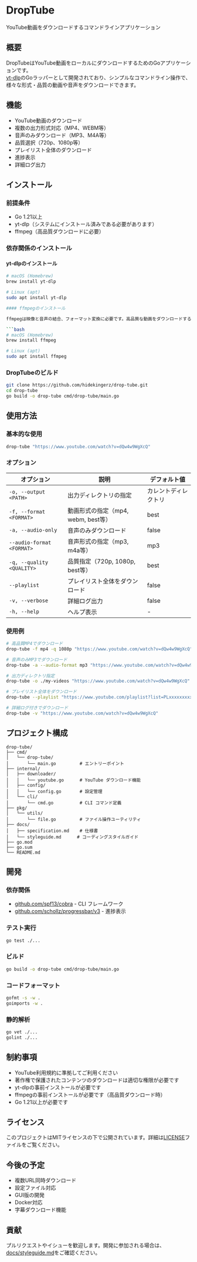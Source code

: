 # DropTube

YouTube動画をダウンロードするコマンドラインアプリケーション

## 概要

DropTubeはYouTube動画をローカルにダウンロードするためのGoアプリケーションです。  
[yt-dlp](https://github.com/yt-dlp/yt-dlp)のGoラッパーとして開発されており、シンプルなコマンドライン操作で、様々な形式・品質の動画や音声をダウンロードできます。

## 機能

- YouTube動画のダウンロード
- 複数の出力形式対応（MP4、WEBM等）
- 音声のみダウンロード（MP3、M4A等）
- 品質選択（720p、1080p等）
- プレイリスト全体のダウンロード
- 進捗表示
- 詳細ログ出力

## インストール

### 前提条件

- Go 1.21以上
- yt-dlp（システムにインストール済みである必要があります）
- ffmpeg（高品質ダウンロードに必要）

### 依存関係のインストール

#### yt-dlpのインストール

```bash
# macOS (Homebrew)
brew install yt-dlp

# Linux (apt)
sudo apt install yt-dlp

#### ffmpegのインストール

ffmpegは映像と音声の結合、フォーマット変換に必要です。高品質な動画をダウンロードする場合は必須です。

```bash
# macOS (Homebrew)
brew install ffmpeg

# Linux (apt)
sudo apt install ffmpeg
```

### DropTubeのビルド

```bash
git clone https://github.com/hidekingerz/drop-tube.git
cd drop-tube
go build -o drop-tube cmd/drop-tube/main.go
```

## 使用方法

### 基本的な使用

```bash
drop-tube "https://www.youtube.com/watch?v=dQw4w9WgXcQ"
```

### オプション

| オプション | 説明 | デフォルト値 |
|------------|------|-------------|
| `-o, --output <PATH>` | 出力ディレクトリの指定 | カレントディレクトリ |
| `-f, --format <FORMAT>` | 動画形式の指定（mp4, webm, best等） | best |
| `-a, --audio-only` | 音声のみダウンロード | false |
| `--audio-format <FORMAT>` | 音声形式の指定（mp3, m4a等） | mp3 |
| `-q, --quality <QUALITY>` | 品質指定（720p, 1080p, best等） | best |
| `--playlist` | プレイリスト全体をダウンロード | false |
| `-v, --verbose` | 詳細ログ出力 | false |
| `-h, --help` | ヘルプ表示 | - |

### 使用例

```bash
# 高品質MP4でダウンロード
drop-tube -f mp4 -q 1080p "https://www.youtube.com/watch?v=dQw4w9WgXcQ"

# 音声のみMP3でダウンロード
drop-tube -a --audio-format mp3 "https://www.youtube.com/watch?v=dQw4w9WgXcQ"

# 出力ディレクトリ指定
drop-tube -o ./my-videos "https://www.youtube.com/watch?v=dQw4w9WgXcQ"

# プレイリスト全体をダウンロード
drop-tube --playlist "https://www.youtube.com/playlist?list=PLxxxxxxxxxxxxxx"

# 詳細ログ付きでダウンロード
drop-tube -v "https://www.youtube.com/watch?v=dQw4w9WgXcQ"
```

## プロジェクト構成

```
drop-tube/
├── cmd/
│   └── drop-tube/
│       └── main.go         # エントリーポイント
├── internal/
│   ├── downloader/
│   │   └── youtube.go      # YouTube ダウンロード機能
│   ├── config/
│   │   └── config.go       # 設定管理
│   └── cli/
│       └── cmd.go          # CLI コマンド定義
├── pkg/
│   └── utils/
│       └── file.go         # ファイル操作ユーティリティ
├── docs/
│   ├── specification.md    # 仕様書
│   └── styleguide.md      # コーディングスタイルガイド
├── go.mod
├── go.sum
└── README.md
```

## 開発

### 依存関係

- [github.com/spf13/cobra](https://github.com/spf13/cobra) - CLI フレームワーク
- [github.com/schollz/progressbar/v3](https://github.com/schollz/progressbar) - 進捗表示

### テスト実行

```bash
go test ./...
```

### ビルド

```bash
go build -o drop-tube cmd/drop-tube/main.go
```

### コードフォーマット

```bash
gofmt -s -w .
goimports -w .
```

### 静的解析

```bash
go vet ./...
golint ./...
```

## 制約事項

- YouTube利用規約に準拠してご利用ください
- 著作権で保護されたコンテンツのダウンロードは適切な権限が必要です
- yt-dlpの事前インストールが必要です
- ffmpegの事前インストールが必要です（高品質ダウンロード時）
- Go 1.21以上が必要です

## ライセンス

このプロジェクトはMITライセンスの下で公開されています。詳細は[LICENSE](LICENSE)ファイルをご覧ください。

## 今後の予定

- 複数URL同時ダウンロード
- 設定ファイル対応
- GUI版の開発
- Docker対応
- 字幕ダウンロード機能

## 貢献

プルリクエストやイシューを歓迎します。開発に参加される場合は、[docs/styleguide.md](docs/styleguide.md)をご確認ください。